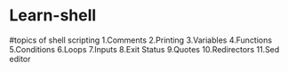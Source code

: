 # Learn-shell

#topics of shell scripting
1.Comments
2.Printing
3.Variables
4.Functions
5.Conditions
6.Loops
7.Inputs
8.Exit Status
9.Quotes
10.Redirectors
11.Sed editor